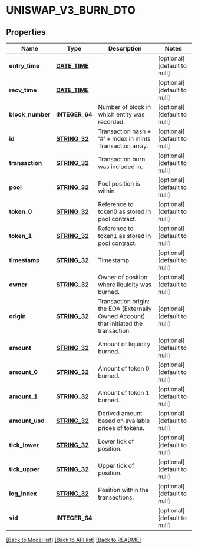 # UNISWAP_V3_BURN_DTO

## Properties
Name | Type | Description | Notes
------------ | ------------- | ------------- | -------------
**entry_time** | [**DATE_TIME**](DATE_TIME.md) |  | [optional] [default to null]
**recv_time** | [**DATE_TIME**](DATE_TIME.md) |  | [optional] [default to null]
**block_number** | **INTEGER_64** | Number of block in which entity was recorded. | [optional] [default to null]
**id** | [**STRING_32**](STRING_32.md) | Transaction hash + &#39;#&#39; + index in mints Transaction array. | [optional] [default to null]
**transaction** | [**STRING_32**](STRING_32.md) | Transaction burn was included in. | [optional] [default to null]
**pool** | [**STRING_32**](STRING_32.md) | Pool position is within. | [optional] [default to null]
**token_0** | [**STRING_32**](STRING_32.md) | Reference to token0 as stored in pool contract. | [optional] [default to null]
**token_1** | [**STRING_32**](STRING_32.md) | Reference to token1 as stored in pool contract. | [optional] [default to null]
**timestamp** | [**STRING_32**](STRING_32.md) | Timestamp. | [optional] [default to null]
**owner** | [**STRING_32**](STRING_32.md) | Owner of position where liquidity was burned. | [optional] [default to null]
**origin** | [**STRING_32**](STRING_32.md) | Transaction origin: the EOA (Externally Owned Account) that initiated the transaction. | [optional] [default to null]
**amount** | [**STRING_32**](STRING_32.md) | Amount of liquidity burned. | [optional] [default to null]
**amount_0** | [**STRING_32**](STRING_32.md) | Amount of token 0 burned. | [optional] [default to null]
**amount_1** | [**STRING_32**](STRING_32.md) | Amount of token 1 burned. | [optional] [default to null]
**amount_usd** | [**STRING_32**](STRING_32.md) | Derived amount based on available prices of tokens. | [optional] [default to null]
**tick_lower** | [**STRING_32**](STRING_32.md) | Lower tick of position. | [optional] [default to null]
**tick_upper** | [**STRING_32**](STRING_32.md) | Upper tick of position. | [optional] [default to null]
**log_index** | [**STRING_32**](STRING_32.md) | Position within the transactions. | [optional] [default to null]
**vid** | **INTEGER_64** |  | [optional] [default to null]

[[Back to Model list]](../README.md#documentation-for-models) [[Back to API list]](../README.md#documentation-for-api-endpoints) [[Back to README]](../README.md)


